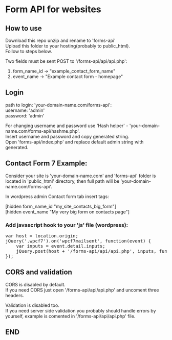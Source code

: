 # Form API for websites

## How to use
Download this repo unzip and rename to 'forms-api' \
Upload this folder to your hosting(probably to public_html). \
Follow to steps below.

Two fields must be sent POST to '/forms-api/api/api.php':
1. form_name_id -> "example_contact_form_name"
2. event_name -> "Example contact form - homepage"

## Login

path to login: 'your-domain-name.com/forms-api': \
username: 'admin' \
password: 'admin'

For changing username and password use 'Hash helper' - 'your-domain-name.com/forms-api/hashme.php'. \
Insert username and password and copy generated string. \
Open 'forms-api/index.php' and replace default admin string with generated.

## Contact Form 7 Example: 

Consider your site is 'your-domain-name.com' and 'forms-api' folder is located in 'public_html' directory, then full path will be 'your-domain-name.com/forms-api'.

In wordpress admin Contact form tab insert tags:

[hidden form_name_id "my_site_contacts_big_form"] \
[hidden event_name "My very big form on contacts page"]

### Add javascript hook to your 'js' file (wordpress):

<pre>
var host = location.origin;
jQuery('.wpcf7').on('wpcf7mailsent', function(event) {
	var inputs = event.detail.inputs;
	jQuery.post(host + '/forms-api/api/api.php', inputs, function(data) {});
});
</pre>

## CORS and validation

CORS is disabled by default. \
If you need CORS just open '/forms-api/api/api.php' and uncoment three headers. 

Validation is disabled too. \
If you need server side validation you probably should handle errors by yourself, example is comented in '/forms-api/api/api.php' file.

## END


